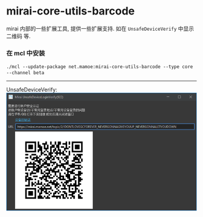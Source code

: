 # mirai-core-utils-barcode

mirai 内部的一些扩展工具, 提供一些扩展支持. 如在 `UnsafeDeviceVerify` 中显示二维码 等.

### 在 mcl 中安装

```shell
./mcl --update-package net.mamoe:mirai-core-utils-barcode --type core --channel beta 
```

-------

UnsafeDeviceVerify:
![](./imgs/unsafe-device-verify.png)
